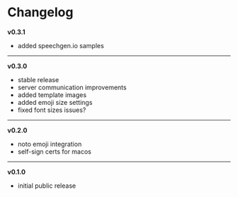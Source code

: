# Changelog

**v0.3.1**

- added speechgen.io samples

---

**v0.3.0**

- stable release
- server communication improvements
- added template images
- added emoji size settings
- fixed font sizes issues?

---

**v0.2.0**

- noto emoji integration
- self-sign certs for macos

---

**v0.1.0**

- initial public release

